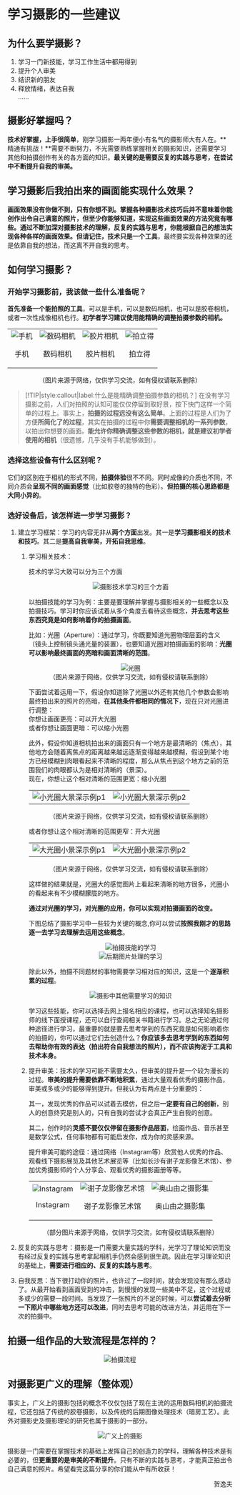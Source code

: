 # 学习摄影的一些建议

## 为什么要学摄影？

1. 学习一门新技能，学习工作生活中都用得到
2. 提升个人审美
3. 结识新的朋友
4. 释放情绪，表达自我    
    ......

## 摄影好掌握吗？

**技术好掌握，上手很简单**，刚学习摄影一两年便小有名气的摄影师大有人在。**精通有挑战！**需要不断努力，不光需要熟练掌握相关的摄影知识，还需要学习其他和拍摄创作有关的各方面的知识。**最关键的是需要反复的实践与思考，在尝试中不断提升自我的审美。**

## 学习摄影后我拍出来的画面能实现什么效果？

**画面效果没有你做不到，只有你想不到。**掌握各种摄影技术技巧后并不意味着你能创作出令自己满意的照片，但至少你能够知道，实现这些画面效果的方法究竟有哪些。通过不断加深对摄影技术的理解，反复的实践与思考，你能根据自己的想法实现各种各样的画面效果。但**请记住，技术只是一个工具**，最终要实现各种效果的还是依靠自我的想法，而这离不开自我的思考。

## 如何学习摄影？
### 开始学习摄影前，我该做一些什么准备呢？

**首先准备一个能拍照的工具**，可以是手机，可以是数码相机，也可以是胶卷相机，或者一次性成像相机也行。**初学者学习建议使用能精确的调整拍摄参数的相机。**

<table border="0" style="border-collapse:collapse;border:none;">
    <tr>
        <td>
            <div align="center">
                <img src="https://gitee.com/zcx980605/Survive_XYSM_dev/raw/master/Image/Ch4_15-1_1.jpeg" alt="手机">
            </div>
            <p align="center">手机</p>
        </td>
        <td>
            <div align="center">
                <img src="https://gitee.com/zcx980605/Survive_XYSM_dev/raw/master/Image/Ch4_15-1_2.jpeg" alt="数码相机">
            </div>
            <p align="center">数码相机</p>
        </td>
        <td>
            <div align="center">
                <img src="https://gitee.com/zcx980605/Survive_XYSM_dev/raw/master/Image/Ch4_15-1_3.jpeg" alt="胶片相机">
            </div>
            <p align="center">胶片相机</p>
        </td>
        <td>
            <div align="center">
                <img src="https://gitee.com/zcx980605/Survive_XYSM_dev/raw/master/Image/Ch4_15-1_4.jpeg" alt="拍立得">
            </div>
            <p align="center">拍立得</p>
        </td>
    </tr>
</table>
<center>（图片来源于网络，仅供学习交流，如有侵权请联系删除）</center>

> [!TIP|style:callout|label:什么是能精确调整拍摄参数的相机？]
> 在没有学习摄影之前，人们对拍照的认知可能仅仅停留到取好景，按下快门这样一个简单的过程上。事实上，**拍摄的过程远没有这么简单**。上面的过程是人们为了方便**所简化了的过程**，其实在拍摄的过程中你**需要调整相机的一系列参数**，以拍出你想要的画面。**能允许你精确调整这些参数的相机，就是建议初学者使用的相机**（很遗憾，几乎没有手机能够做到）。

### 选择这些设备有什么区别呢？

它们的区别在于相机的形式不同，**拍摄体验**很不不同。同时成像的介质也不同，不同介质会**呈现不同的画面感觉**（比如胶卷的独特的色彩）。**但拍摄的核心思路都是大同小异的**。


### 选好设备后，该怎样进一步学习摄影？

1. 建立学习框架：学习的内容无非从**两个方面**出发。其一是**学习摄影相关的技术和技巧**。其二是**提高自我审美，开拓自我思维**。

    1. 学习相关技术：

        技术的学习大致可以分为三个方面

        <div align=center>
        <img src="https://gitee.com/zcx980605/Survive_XYSM_dev/raw/master/Image/Ch4_15-1_5.png" alt="摄影技术学习的三个方面">
        </div>

        以拍摄技能的学习为例：主要是要理解并掌握与摄影相关的一些概念以及拍摄技巧。学习时你应该试着从多个角度去看待这些概念，**并去思考这些东西究竟是如何影响着你的拍摄画面**。

        比如：光圈（Aperture）：通过学习，你既要知道光圈物理层面的含义（镜头上控制镜头通光量的装置），也要知道光圈对拍摄画面的影响：**光圈可以影响最终画面的亮暗和画面清晰的范围**。

        <div align=center>
        <img src="https://gitee.com/zcx980605/Survive_XYSM_dev/raw/master/Image/Ch4_15-1_6.jpeg" alt="光圈">
        </div>
        <center>（图片来源于网络，仅供学习交流，如有侵权请联系删除）</center>

        下面尝试着运用一下，假设你知道除了光圈以外还有其他几个参数会影响最终拍出来的照片的亮暗，<b>在其他条件都相同的情况下</b>，现在只对光圈进行调整：<br/>
        你想让画面更亮：可以开大光圈    
        或者你想让画面更暗：可以缩小光圈

        此外，假设你知道相机拍出来的画面只有一个地方是最清晰的（焦点），其他地方会随着离焦点的距离越来越远逐渐变得越来越模糊，假设到某个地方已经模糊到肉眼看起来不清晰的程度，那么从焦点到这个地方之前的范围我们的肉眼都认为是相对清晰的（景深）。<br/>
        现在，你想让这个相对清晰的范围更宽：缩小光圈

        <table border="0" style="border-collapse:collapse;border:none;">
            <tr>
                <td>
                    <div align="center">
                        <img src="https://gitee.com/zcx980605/Survive_XYSM_dev/raw/master/Image/Ch4_15-1_7.jpeg" alt="小光圈大景深示例p1">
                    </div>
                </td>
                <td>
                    <div align="center">
                        <img src="https://gitee.com/zcx980605/Survive_XYSM_dev/raw/master/Image/Ch4_15-1_8.jpeg" alt="小光圈大景深示例p2">
                    </div>
                </td>
            </tr>
        </table>
        <center>（图片来源于网络，仅供学习交流，如有侵权请联系删除）</center>

        或者你想让这个相对清晰的范围更窄：开大光圈

        <table border="0" style="border-collapse:collapse;border:none;">
            <tr>
                <td>
                    <div align="center">
                        <img src="https://gitee.com/zcx980605/Survive_XYSM_dev/raw/master/Image/Ch4_15-1_9.jpeg" alt="大光圈小景深示例p1">
                    </div>
                </td>
                <td>
                    <div align="center">
                        <img src="https://gitee.com/zcx980605/Survive_XYSM_dev/raw/master/Image/Ch4_15-1_10.jpeg" alt="大光圈小景深示例p2">
                    </div>
                </td>
            </tr>
        </table>
        <center>（图片来源于网络，仅供学习交流，如有侵权请联系删除）</center>

        这样做的结果就是，光圈大的感觉图片上看起来清晰的地方很多，光圈小的看起来有不少模糊朦胧的地方。

        <b>通过对光圈的学习，对光圈的应用，你可以实现对拍摄画面的改变。</b>

        下图总结了摄影学习中一些较为关键的概念,你可以尝试<b>按照我刚才的思路逐一去学习去理解去运用这些概念</b>。
        <div align=center>
        <img src="https://gitee.com/zcx980605/Survive_XYSM_dev/raw/master/Image/Ch4_15-1_11.png" alt="拍摄技能的学习">
        </div>
        <div align=center>
        <img src="https://gitee.com/zcx980605/Survive_XYSM_dev/raw/master/Image/Ch4_15-1_12.png" alt="后期图片处理的学习">
        </div>

        除此以外，拍摄不同题材的事物需要学习相对应的知识，这是一个**逐渐积累的过程**。
        <div align=center>
        <img src="https://gitee.com/zcx980605/Survive_XYSM_dev/raw/master/Image/Ch4_15-1_13.png" alt="摄影中其他需要学习的知识">
        </div>

        学习这些技能，你可以选择去网上报名相应的课程，也可以选择知名摄影师的线下面授课程，还可以自行查阅相关书籍进行学习。总之无论通过何种途径进行学习，最重要的就是要去思考学到的东西究竟是如何影响着你的拍摄的，你可以通过它们去创造什么？**你应该多去思考学到的东西如何去帮助你有效的表达（拍出符合自我想法的照片），而不应该拘泥于工具和技术本身。**

    2. 提升审美：技术的学习可能不需要太久，但审美的提升是一个较为漫长的过程。**审美的提升需要依靠不断地积累**，通过大量观看优秀的摄影作品，审美或多或少的能够得到提升。但我认为有两点是十分重要的：

        其一，发现优秀的作品可以试着去模仿，但之后**一定要有自己的创新**，别人的创意终究是别人的，只有自我的尝试才会真正产生自我的创意。

        其二，创作时的**灵感不要仅仅停留在摄影作品层面**，绘画作品、音乐甚至是数学公式，任何事物都有可能启发你，成为你的灵感来源。

        提升审美可能的途径：通过网络（Instagram等）欣赏他人优秀的作品、观看线下摄影展览及其他艺术展览等（比如长沙有谢子龙影像艺术馆）、参加优秀摄影师的个人分享会、观看优秀的摄影画册等等。

        <table border="0" style="border-collapse:collapse;border:none;">
        <tr>
        <td>
        <div align="center">
        <img src="https://gitee.com/zcx980605/Survive_XYSM_dev/raw/master/Image/Ch4_15-1_14.jpeg" alt="Instagram">
        </div>
        <p align="center">Instagram</p>
        </td>
        <td>
        <div align="center">
        <img src="https://gitee.com/zcx980605/Survive_XYSM_dev/raw/master/Image/Ch4_15-1_15.jpeg" alt="谢子龙影像艺术馆">
        </div>
        <p align="center">谢子龙影像艺术馆</p>
        </td>
        <td>
        <div align="center">
        <img src="https://gitee.com/zcx980605/Survive_XYSM_dev/raw/master/Image/Ch4_15-1_16.jpeg" alt="奥山由之摄影集">
        </div>
        <p align="center">奥山由之摄影集</p>
        </td>
        </tr>
        </table>
        <center>（部分图片来源于网络，仅供学习交流，如有侵权请联系删除）</center>

2. 反复的实践与思考：摄影是一门需要大量实践的学科，光学习了理论知识而没有经过反复的实践与思考拿起相机手仍然会感到很生疏。因此在学习理论知识的基础上，**需要进行相应的、反复的实践与思考**。

3. 自我反思：当下很打动你的照片，也许过了一段时间，就会发现没有那么感动了。从最开始看到画面受到的冲击，到慢慢的发现一些美中不足，这个过程或多或少的需要一段时间。当发现了一张照片的不足的时候，可以**尝试着去分析一下照片中哪些地方还可以改进**，同时去思考可能的改进方法，并运用在下一次的拍摄中。


## 拍摄一组作品的大致流程是怎样的？

<div align=center>
<img src="https://gitee.com/zcx980605/Survive_XYSM_dev/raw/master/Image/Ch4_15-1_17.png" alt="拍摄流程">
</div>

## 对摄影更广义的理解（整体观）

事实上，广义上的摄影包括的概念不仅仅包括了现在主流的运用数码相机的拍摄流程，它还包括了传统的胶卷摄影，以及传统的后期图像处理技术（暗房工艺）。此外对摄影史及摄影理论的研究也属于摄影的一部分。

<div align=center>
<img src="https://gitee.com/zcx980605/Survive_XYSM_dev/raw/master/Image/Ch4_15-1_18.png" alt="广义上的摄影">
</div>

摄影是一门需要在掌握技术的基础上发挥自己的创造力的学科，理解各种技术是有必要的，但**更重要的是审美的不断提升**。只有不断的实践与思考，才能真正拍出令自己满意的照片。希望看完这篇分享的你们能从中有所收获！

<p align="right">贺逸夫</p>